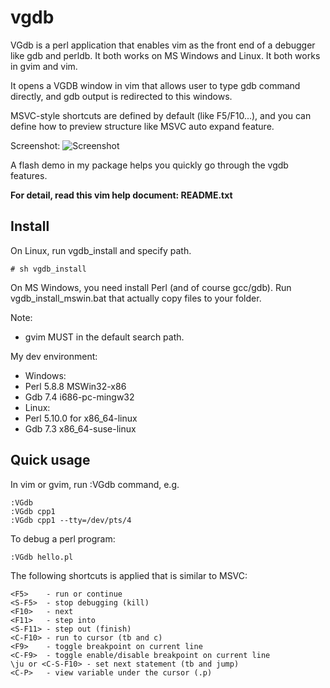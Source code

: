 # vgdb

VGdb is a perl application that enables vim as the front end of a debugger
like gdb and perldb.
It both works on MS Windows and Linux. It both works in gvim and vim.

It opens a VGDB window in vim that allows user to type gdb command directly, 
and gdb output is redirected to this windows.

MSVC-style shortcuts are defined by default (like F5/F10...), and you can 
define how to preview structure like MSVC auto expand feature.

Screenshot:
![Screenshot](https://github.com/skyshore2001/vgdb-vim/raw/master/demo/screenshot.png)

A flash demo in my package helps you quickly go through the vgdb features.

**For detail, read this vim help document: __README__.txt**

## Install

On Linux, run vgdb_install and specify path.

	# sh vgdb_install

On MS Windows, you need install Perl (and of course gcc/gdb).
Run vgdb_install_mswin.bat that actually copy files to your folder.

Note: 
- gvim MUST in the default search path.

My dev environment:
- Windows: 
 - Perl 5.8.8 MSWin32-x86
 - Gdb 7.4 i686-pc-mingw32
- Linux:
 - Perl 5.10.0 for x86_64-linux
 - Gdb 7.3 x86_64-suse-linux

## Quick usage

In vim or gvim, run :VGdb command, e.g.

	:VGdb
	:VGdb cpp1
	:VGdb cpp1 --tty=/dev/pts/4

To debug a perl program:

	:VGdb hello.pl

The following shortcuts is applied that is similar to MSVC: 

	<F5> 	- run or continue
	<S-F5> 	- stop debugging (kill)
	<F10> 	- next
	<F11> 	- step into
	<S-F11> - step out (finish)
	<C-F10>	- run to cursor (tb and c)
	<F9> 	- toggle breakpoint on current line
	<C-F9> 	- toggle enable/disable breakpoint on current line
	\ju or <C-S-F10> - set next statement (tb and jump)
	<C-P> 	- view variable under the cursor (.p)

